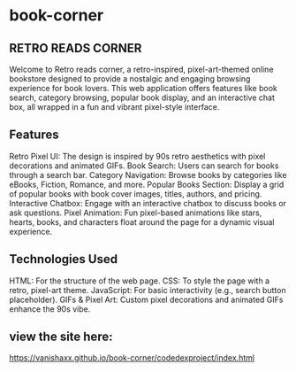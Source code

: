 # book-corner
## RETRO READS CORNER
Welcome to Retro reads corner, a retro-inspired, pixel-art-themed online bookstore designed to provide a nostalgic and engaging browsing experience for book lovers. This web application offers features like book search, category browsing, popular book display, and an interactive chat box, all wrapped in a fun and vibrant pixel-style interface.

## Features
Retro Pixel UI: The design is inspired by 90s retro aesthetics with pixel decorations and animated GIFs.
Book Search: Users can search for books through a search bar.
Category Navigation: Browse books by categories like eBooks, Fiction, Romance, and more.
Popular Books Section: Display a grid of popular books with book cover images, titles, authors, and pricing.
Interactive Chatbox: Engage with an interactive chatbox to discuss books or ask questions.
Pixel Animation: Fun pixel-based animations like stars, hearts, books, and characters float around the page for a dynamic visual experience.

## Technologies Used
HTML: For the structure of the web page.
CSS: To style the page with a retro, pixel-art theme.
JavaScript: For basic interactivity (e.g., search button placeholder).
GIFs & Pixel Art: Custom pixel decorations and animated GIFs enhance the 90s vibe.

## view the site here:
https://vanishaxx.github.io/book-corner/codedexproject/index.html
